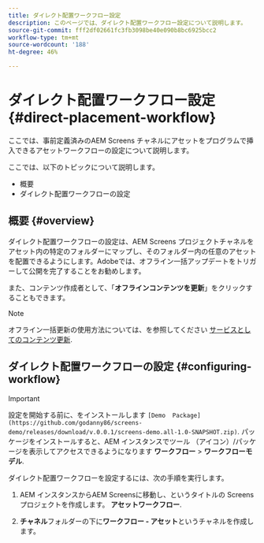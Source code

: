 ```yaml
---
title: ダイレクト配置ワークフロー設定
description: このページでは、ダイレクト配置ワークフロー設定について説明します。
source-git-commit: fff2df02661fc3fb3098be40e090b8bc6925bcc2
workflow-type: tm+mt
source-wordcount: '188'
ht-degree: 46%

---
```



# ダイレクト配置ワークフロー設定 {#direct-placement-workflow}

ここでは、事前定義済みのAEM Screens チャネルにアセットをプログラムで挿入できるアセットワークフローの設定について説明します。

ここでは、以下のトピックについて説明します。

* 概要
* ダイレクト配置ワークフローの設定

## 概要 {#overview}

ダイレクト配置ワークフローの設定は、AEM Screens プロジェクトチャネルをアセット内の特定のフォルダーにマップし、そのフォルダー内の任意のアセットを配置できるようにします。Adobeでは、オフライン一括アップデートをトリガーして公開を完了することをお勧めします。

また、コンテンツ作成者として、「**オフラインコンテンツを更新**」をクリックすることもできます。

>[!NOTE]
>
>オフライン一括更新の使用方法については、を参照してください [サービスとしてのコンテンツ更新](/help/user-guide/content-update-as-a-service.md).

## ダイレクト配置ワークフローの設定 {#configuring-workflow}

>[!IMPORTANT]
>
>設定を開始する前に、をインストールします `[Demo  Package](https://github.com/godanny86/screens-demo/releases/download/v.0.0.1/screens-demo.all-1.0-SNAPSHOT.zip)`. パッケージをインストールすると、AEM インスタンスでツール （アイコン）/パッケージを表示してアクセスできるようになります **ワークフロー** > **ワークフローモデル**.

ダイレクト配置ワークフローを設定するには、次の手順を実行します。

1. AEM インスタンスからAEM Screensに移動し、というタイトルの Screens プロジェクトを作成します。 **アセットワークフロー**.

1. **チャネル**&#x200B;フォルダーの下に&#x200B;**ワークフロー - アセット**&#x200B;というチャネルを作成します。

